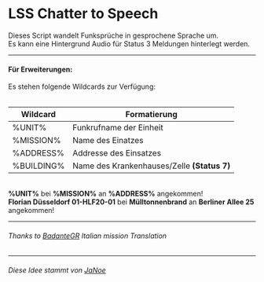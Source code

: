 <h1>LSS Chatter to Speech</h1>
Dieses Script wandelt Funksprüche in gesprochene Sprache um.<br>
Es kann eine Hintergrund Audio für Status 3 Meldungen hinterlegt werden.<br>

<hr>

<h4>Für Erweiterungen:</h4>
Es stehen folgende Wildcards zur Verfügung:<br><br>

|   Wildcard    |   Formatierung                |
| ------------- | ----------------------------- |
|   %UNIT%      |   Funkrufname der Einheit     |
|   %MISSION%   |   Name des Einatzes           |
|   %ADDRESS%   |   Addresse des Einsatzes      |
|   %BUILDING%  |   Name des Krankenhauses/Zelle **(Status 7)**     |


<br>
<b>%UNIT%</b> bei <b>%MISSION%</b> an <b>%ADDRESS%</b> angekommen!<br>
<b>Florian Düsseldorf 01-HLF20-01</b> bei <b>Mülltonnenbrand</b> an <b>Berliner Allee 25</b> angekommen!

<hr>

<h6>Thanks to <a href="https://forum.leitstellenspiel.de/cms/index.php?user/11547-badantegr/">BadanteGR</a> Italian mission Translation</h6>
<hr>

<h6>Diese Idee stammt von <a href="https://forum.leitstellenspiel.de/cms/index.php?user/7620-janoe/">JaNoe</a></h6>